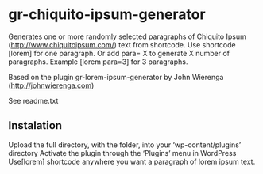 # gr-chiquito-ipsum-generator

Generates one or more randomly selected paragraphs of Chiquito Ipsum (http://www.chiquitoipsum.com/) text from shortcode. Use shortcode [lorem] for one paragraph. Or add para= X to generate X number of paragraphs. Example [lorem para=3] for 3 paragraphs.

Based on the plugin gr-lorem-ipsum-generator by John Wierenga (http://johnwierenga.com) 

See readme.txt

## Instalation 

Upload the full directory, with the folder, into your ‘wp-content/plugins’ directory
Activate the plugin through the ‘Plugins’ menu in WordPress
Use[lorem] shortcode anywhere you want a paragraph of lorem ipsum text.
